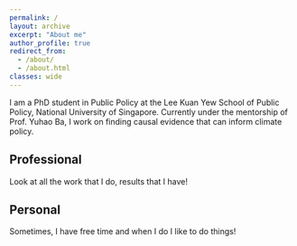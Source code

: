 ```yaml
---
permalink: /
layout: archive
excerpt: "About me"
author_profile: true
redirect_from: 
  - /about/
  - /about.html
classes: wide
---
```

I am a PhD student in Public Policy at the Lee Kuan Yew School of Public Policy, National University of Singapore. Currently under the mentorship of Prof. Yuhao Ba, I work on finding causal evidence that can inform climate policy. 

## Professional

Look at all the work that I do, results that I have! 


## Personal
Sometimes, I have free time and when I do I like to do things!
